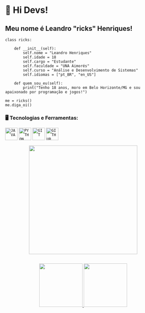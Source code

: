 # 👋 Hi Devs!
## Meu nome é Leandro "ricks" Henriques!

    class ricks:

        def __init__(self):
            self.nome = "Leandro Henriques"
            self.idade = 18
            self.cargo = "Estudante"
            self.faculdade = "UNA Aimorés"
            self.curso = "Análise e Desenvolvimento de Sistemas"
            self.idiomas = ["pt_BR", "en_US"]

        def quem_sou_eu(self):
            print("Tenho 18 anos, moro em Belo Horizonte/MG e sou apaixonado por programação e jogos!")

    me = ricks()
    me.diga_oi()

### 🖥️ Tecnologias e Ferramentas:

<code><img width="40px" src="https://cdn.jsdelivr.net/gh/devicons/devicon/icons/java/java-original.svg" title = "JAVA"/></code>
<code><img width="40px" src="https://cdn.jsdelivr.net/gh/devicons/devicon/icons/python/python-original.svg" title = "PYTHON"/></code>
<code><img width="40px" src="https://cdn.jsdelivr.net/gh/devicons/devicon/icons/git/git-original.svg" title = "GIT"/></code>
<code><img width="40px" src="https://cdn.jsdelivr.net/gh/devicons/devicon/icons/github/github-original.svg" title = "GITHUB"/></code>         

<p align="center">
  <img src=![tenor](https://github.com/ricksz1n/ricksz1n/assets/126513912/75013132-577b-4ebf-b570-255f04f04a50) width="350">
</p>

##
<p align="center">
<a href="https://github.com/ricksz1n">
  <img height="140em" src="https://github-readme-stats-eight-theta.vercel.app/api?username=ricksz1n&show_icons=true&theme=algolia&include_all_commits=true&count_private=true"/>
  <img height="140em" src="https://github-readme-stats-eight-theta.vercel.app/api/top-langs/?username=ricksz1n&layout=compact&langs_count=8&theme=algolia"/>
</a>
</p>

